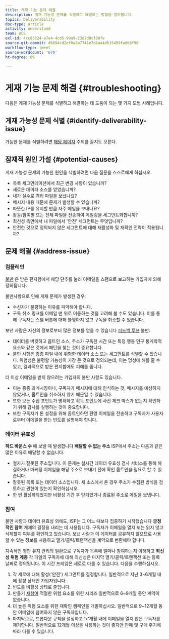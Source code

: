 ```yaml
---
title: 게재 기능 문제 해결
description: 게재 가능성 문제를 식별하고 해결하는 방법을 알아봅니다.
topics: Deliverability
doc-type: article
activity: understand
team: ACS
exl-id: 4cc85124-e7e4-4cd5-99a9-23d2d8cf08fe
source-git-commit: d6094cd2ef0a8a7741e7d8aa4db15499fad08f90
workflow-type: tm+mt
source-wordcount: '670'
ht-degree: 0%

---
```


# 게재 기능 문제 해결 {#troubleshooting}

다음은 게재 가능성 문제를 식별하고 해결하는 데 도움이 되는 몇 가지 모범 사례입니다.

## 게재 가능성 문제 식별 {#identify-deliverability-issue}

가능한 문제를 식별하려면 [해당 페이지](/help/ongoing-monitoring.md) 주의를 끌지도 모른다.

<!--
Mailing or campaign metrics: unsubscribe, abuse complaint and/or bounce rates are higher than usual.
Subscriber activity: opens, clicks and/or transactions are lower than usual.
Seed accounts show filtered or non-delivered mailings.
-->

## 잠재적 원인 가설 {#potential-causes}

게재 가능성 문제의 가능한 원인을 식별하려면 다음 질문을 스스로에게 하십시오.

* 목록 세그먼테이션에서 최근 변경 사항이 있습니까?
* 새로운 데이터 소스를 얻었습니까?
* 내가 실수로 격리 파일을 보냈나요?
* 메시지 내용 때문에 문제가 발생할 수 있습니까?
* 따뜻한 IP를 유지할 만큼 자주 메일을 보내나요?
* 활동/참여별 또는 전체 파일을 전송하여 메일링을 세그먼트화합니까?
* 최신성 측면에서 내 파일에서 &#39;안전&#39; 세그먼트는 무엇입니까?
* 안전한 것으로 정의되지 않은 세그먼트에 대해 재활성화 및 재확인 전략이 적용됩니까?

## 문제 해결 {#address-issue}

### 컴플레인

[불만](/help/metrics/complaints.md) 은 받은 편지함에서 해당 단추를 눌러 이메일을 스팸으로 보고하는 가입자에 의해 정의됩니다.

불만사항으로 인해 게재 문제가 발생한 경우:
* 수신자가 불평하는 이유를 파악해야 합니다.
* 구독 취소 링크를 이메일 맨 위로 이동하는 것을 고려해 볼 수도 있습니다. 이를 통해 구독자는 스팸 버튼에 대해 불평하지 않고 구독을 취소할 수 있습니다.

보낸 사람은 자신의 정보로부터 많은 정보를 얻을 수 있습니다 [피드백 루프](/help/transition-process/infrastructure.md#feedback-loops) 불만:
* 데이터를 버킷하고 옵트인 소스, 주소가 구독한 시간 또는 특정 행동 인구 통계학적 요소와 같은 것에서 패턴을 찾는 것이 중요합니다.
* 불만 사항은 종종 파일 내에 위험한 데이터 소스 또는 세그먼트를 식별할 수 있습니다. 위험성은 불평할 가능성이 가장 큰 것으로 정의되는데, 이는 명성에 해를 줄 수 있고, 결과적으로 받은 편지함에도 피해를 줍니다.

더 이상 이메일을 받지 않으려는 가입자의 불만 사항도 있습니다.
* 이는 종종 과메시징이나, 구독자가 메시지에 대해 인식하는 것, 메시지를 예상하지 않았거나, 옵트인을 취소하지 않기 때문일 수 있습니다.
* 또한 모든 수집 포인트가 명확하고 획득 포인트에 사전 체크 박스가 없는지 확인하기 위해 감사를 실행하는 것이 중요합니다.
* 또한 구독자가 톤 설정을 위해 옵트인하면 환영 이메일을 전송하고 구독자가 사용자로부터 이메일을 받는 빈도를 설명해야 합니다.

### 데이터 유효성

**하드 바운스 수** 에 보낼 때 발생합니다 **배달할 수 없는 주소** ISP에서 주소는 다음과 같은 많은 이유로 배달할 수 없습니다.
* 철자가 잘못된 주소입니다. 이 문제는 실시간 데이터 유효성 검사 서비스를 통해 해결하거나 마케팅 이메일을 해당 주소로 보내기 전에 확인 옵트인을 필요로 할 수 있습니다.
* 잘못된 목록 또는 데이터 소스입니다. 새 소스에서 온 경우 주소가 수집된 방식을 검토하고 권한이 있는지 확인하십시오.
* 한 번 활성화되었지만 비활성 기간 후 닫되었거나 종료된 주소로 메일을 보냅니다.

### 참여

불만 사항과 데이터 유효성 외에도, ISP는 그 어느 때보다 집중하기 시작했습니다 **긍정적인 참여** 게재의 결정을 내리는 데 사용됩니다. 구독자가 이메일을 열지 또는 읽지 않고 삭제할지 여부를 확인하고 있습니다. 보낸 사람과 이 데이터를 공유하지 않으므로 사용할 수 있는 정보를 사용하고 열기/클릭/트랜잭션을 계약으로 변환해야 합니다.

지속적인 평판 유지 관리의 일환으로 구독자가 목록에 얼마나 참여하는지 이해하고 **최신성 위험 계층** 각 파일의 구독자에 대해 최신성은 마지막 열기/클릭/트랜잭션 또는 등록 날짜로 정의됩니다. 이 시간 프레임은 세로로 다를 수 있습니다. 다음을 수행하십시오.

1. 각 세로에 대해 활성(&#39;안전&#39;) 세그먼트를 결정합니다. 일반적으로 지난 3~6개월 내에 활성 상태인 가입자입니다.
1. 빈도를 비활성 상태로 줄입니다.
1. 만들기 [재참여](/help/additional-resources/re-engagement.md) 적절한 위험 요소를 위한 시리즈 일반적으로 6~9개월 동안 계약이 없습니다.
1. 더 높은 위험 요소를 위한 재확인 캠페인을 개발하십시오. 일반적으로 9~12개월 동안 이메일에 참여하지 않은 구독자입니다.
1. 마지막으로, 드롭다운 규칙을 설정하고 &#39;x&#39;개월 내에 이메일을 열지 않은 구독자를 제거합니다. 일반적으로 12개월 이상을 사용하는 것이 좋지만 판매 및 구매 주기에 따라 다를 수 있습니다.
